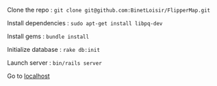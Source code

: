 Clone the repo : `git clone git@github.com:BinetLoisir/FlipperMap.git`

Install dependencies : `sudo apt-get install libpq-dev `

Install gems : `bundle install`

Initialize database : `rake db:init`

Launch server : `bin/rails server`

Go to [localhost](http://localhost:3000/)
